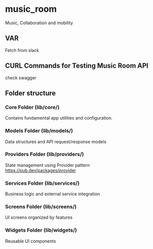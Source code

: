 # music_room

Music, Collaboration and mobility

## VAR

Fetch from slack

## CURL Commands for Testing Music Room API

check swagger

## Folder structure

### Core Folder (lib/core/)
Contains fundamental app utilities and configuration.

### Models Folder (lib/models/)
Data structures and API request/response models

### Providers Folder (lib/providers/)
State management using Provider pattern https://pub.dev/packages/provider

### Services Folder (lib/services/)
Business logic and external service integration

### Screens Folder (lib/screens/)
UI screens organized by features

### Widgets Folder (lib/widgets/)
Reusable UI components
